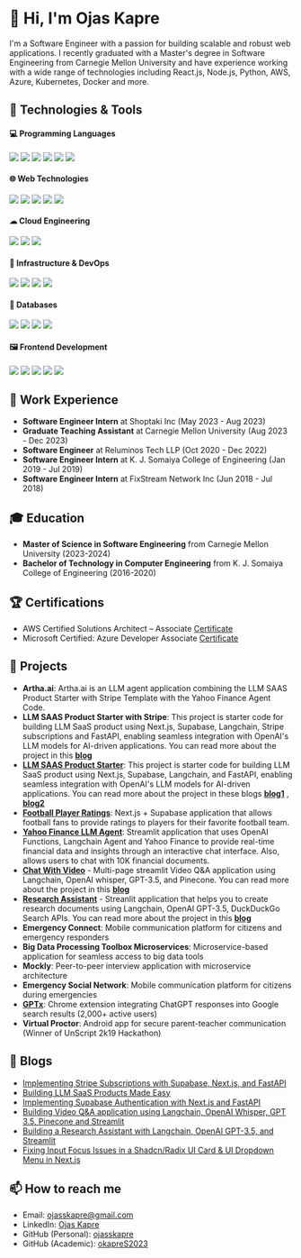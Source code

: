 # 👋 Hi, I'm Ojas Kapre

I'm a Software Engineer with a passion for building scalable and robust web applications. I recently graduated with a Master's degree in Software Engineering from Carnegie Mellon University and have experience working with a wide range of technologies including React.js, Node.js, Python, AWS, Azure, Kubernetes, Docker and more.

## 🔧 Technologies & Tools

#### 💻 Programming Languages
![](https://img.shields.io/badge/Code-Python-blue)
![](https://img.shields.io/badge/Code-JavaScript-yellow)
![](https://img.shields.io/badge/Code-TypeScript-blue)
![](https://img.shields.io/badge/Code-SQL-blue)
![](https://img.shields.io/badge/Code-Go-lightblue)
![](https://img.shields.io/badge/Code-Java-red)

#### 🌐 Web Technologies
![](https://img.shields.io/badge/Web-React.js-blue)
![](https://img.shields.io/badge/Web-Vue.js-green)
![](https://img.shields.io/badge/Web-Node.js-lightgreen)
![](https://img.shields.io/badge/Web-Flask-black)
![](https://img.shields.io/badge/Web-Streamlit-yellow)

#### ☁ Cloud Engineering
![](https://img.shields.io/badge/AWS-black?logo=amazonaws&logoColor=orange)
![](https://img.shields.io/badge/GCP-black?logo=googlecloud&logoColor=blue)
![](https://img.shields.io/badge/Azure-black?logo=microsoftazure&logoColor=blue)

#### 🚢 Infrastructure & DevOps
![](https://img.shields.io/badge/DevOps-Docker-blue)
![](https://img.shields.io/badge/DevOps-Kubernetes-lightblue)
![](https://img.shields.io/badge/DevOps-Terraform-purple)
![](https://img.shields.io/badge/DevOps-Git-black)

#### 💾 Databases
![](https://img.shields.io/badge/DB-PostgreSQL-blue)
![](https://img.shields.io/badge/DB-MongoDB-green)
![](https://img.shields.io/badge/DB-MySQL-blue)
![](https://img.shields.io/badge/DB-Elasticsearch-lightblue)

#### 🖼 Frontend Development
![](https://img.shields.io/badge/Frontend-HTML5-orange)
![](https://img.shields.io/badge/Frontend-CSS3-blue)
![](https://img.shields.io/badge/Frontend-Tailwind-blue)
![](https://img.shields.io/badge/Frontend-Redux-purple)
![](https://img.shields.io/badge/Frontend-Storybook-red)

## 💼 Work Experience

- **Software Engineer Intern** at Shoptaki Inc (May 2023 - Aug 2023)
- **Graduate Teaching Assistant** at Carnegie Mellon University (Aug 2023 - Dec 2023)
- **Software Engineer** at Reluminos Tech LLP (Oct 2020 - Dec 2022)
- **Software Engineer Intern** at K. J. Somaiya College of Engineering (Jan 2019 - Jul 2019)
- **Software Engineer Intern** at FixStream Network Inc (Jun 2018 - Jul 2018)

## 🎓 Education

- **Master of Science in Software Engineering** from Carnegie Mellon University (2023-2024)
- **Bachelor of Technology in Computer Engineering** from K. J. Somaiya College of Engineering (2016-2020)

## 🏆 Certifications

- AWS Certified Solutions Architect – Associate [Certificate](https://www.credly.com/badges/616003cd-7970-4b8d-81ef-bf78cfe16143/public_url)
- Microsoft Certified: Azure Developer Associate [Certificate](https://learn.microsoft.com/en-us/users/ojaskapre/credentials/63584507b7bd09d3)

## 🚀 Projects

- **Artha.ai**: Artha.ai is an LLM agent application combining the LLM SAAS Product Starter with Stripe Template with the Yahoo Finance Agent Code.
- **LLM SAAS Product Starter with Stripe**: This project is starter code for building LLM SaaS product using Next.js, Supabase, Langchain, Stripe subscriptions and FastAPI, enabling seamless integration with OpenAI's LLM models for AI-driven applications. You can read more about the project in this **[blog](https://medium.com/@ojasskapre/implementing-stripe-subscriptions-with-supabase-next-js-and-fastapi-666e1aada1b5)**
- **[LLM SAAS Product Starter](https://github.com/ojasskapre/nextjs-starter-template)**: This project is starter code for building LLM SaaS product using Next.js, Supabase, Langchain, and FastAPI, enabling seamless integration with OpenAI's LLM models for AI-driven applications. You can read more about the project in these blogs **[blog1](https://blog.gopenai.com/building-llm-saas-products-made-easy-5966be94d8d2)** , **[blog2](https://medium.com/@ojasskapre/implementing-supabase-authentication-with-next-js-and-fastapi-5656881f449b)**
- **[Football Player Ratings](https://github.com/ojasskapre/player-ratings)**: Next.js + Supabase application that allows football fans to provide ratings to players for their favorite football team.
- **[Yahoo Finance LLM Agent](https://github.com/ojasskapre/yahoo-finance-llm-agent)**: Streamlit application that uses OpenAI Functions, Langchain Agent and Yahoo Finance to provide real-time financial data and insights through an interactive chat interface. Also, allows users to chat with 10K financial documents.
- **[Chat With Video](https://github.com/ojasskapre/langchain-apps/tree/main/chat-with-video)** - Multi-page streamlit Video Q&A application using Langchain, OpenAI whisper, GPT-3.5, and Pinecone. You can read more about the project in this **[blog](https://medium.com/@ojasskapre/building-video-q-a-application-using-langchain-openai-whisper-gpt-3-5-pinecone-and-streamlit-e24dabefb9f8)**
- **[Research Assistant](https://github.com/ojasskapre/langchain-apps/tree/main/research-assistant)** - Streanlit application that helps you to create research documents using Langchain, OpenAI GPT-3.5, DuckDuckGo Search APIs. You can read more about the project in this **[blog](https://medium.com/@ojasskapre/building-a-research-assistant-with-langchain-openai-gpt-3-5-and-streamlit-7b32c4bcdf03)**
- **Emergency Connect**: Mobile communication platform for citizens and emergency responders
- **Big Data Processing Toolbox Microservices**: Microservice-based application for seamless access to big data tools
- **Mockly**: Peer-to-peer interview application with microservice architecture
- **Emergency Social Network**: Mobile communication platform for citizens during emergencies
- **[GPTx](https://github.com/sarveshkapre/gptx)**: Chrome extension integrating ChatGPT responses into Google search results (2,000+ active users)
- **Virtual Proctor**: Android app for secure parent-teacher communication (Winner of UnScript 2k19 Hackathon)

## 📝 Blogs
- [Implementing Stripe Subscriptions with Supabase, Next.js, and FastAPI](https://medium.com/@ojasskapre/implementing-stripe-subscriptions-with-supabase-next-js-and-fastapi-666e1aada1b5)
- [Building LLM SaaS Products Made Easy](https://blog.gopenai.com/building-llm-saas-products-made-easy-5966be94d8d2)
- [Implementing Supabase Authentication with Next.js and FastAPI](https://medium.com/@ojasskapre/implementing-supabase-authentication-with-next-js-and-fastapi-5656881f449b)
- [Building Video Q&A application using Langchain, OpenAI Whisper, GPT 3.5, Pinecone and Streamlit](https://medium.com/@ojasskapre/building-video-q-a-application-using-langchain-openai-whisper-gpt-3-5-pinecone-and-streamlit-e24dabefb9f8)
- [Building a Research Assistant with Langchain, OpenAI GPT-3.5, and Streamlit](https://medium.com/@ojasskapre/building-a-research-assistant-with-langchain-openai-gpt-3-5-and-streamlit-7b32c4bcdf03)
- [Fixing Input Focus Issues in a Shadcn/Radix UI Card & UI Dropdown Menu in Next.js](https://medium.com/@ojasskapre/fixing-input-focus-issues-in-a-shadcn-radix-card-ui-dropdown-menu-in-next-js-7b5931e049c8)


## 📫 How to reach me

- Email: ojasskapre@gmail.com
- LinkedIn: [Ojas Kapre](https://www.linkedin.com/in/ojasskapre/)
- GitHub (Personal): [ojasskapre](https://github.com/ojasskapre/)
- GitHub (Academic): [okapreS2023](https://github.com/okapreS2023/)

